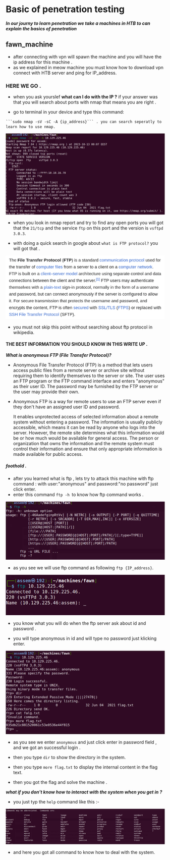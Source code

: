 # Basic of penetration testing 

***In our journy to learn penetration we take a machines in HTB to can explain the basics of penetration***

## fawn_machine
	
   - after connecting with vpn will spawn the machine and you will have the ip address for this machine .
   - as we explained in meow machine you must know how to download vpn connect with HTB server and ping for IP_address.

   ### HERE WE GO .

   - when you ask yourslef **what can I do with  the IP ?**  if your answer was that you will search about ports with nmap 
   that means you are right .

   - go to terminal in your device and type this command:

    ```sudo nmap -sV -sC -A {ip_address}``` . you can search seperatly to learn how to use nmap.

   ![can't display an image ](images/nmap.png)

   - when you look in nmap report and try to find any open ports you will got that the `21/tcp` and the service `ftp` on this port and 
        the version is `vsftpd 3.0.3`.
   
   - with doing a quick search in google about ```what is FTP protocol?``` you will got that .
  			
 ![can't display an image](images/ftp_search.png)
    
- you must not skip this point without searching about ftp protocol in wikipedia.

#### THE BEST INFORMATION YOU SHOULD KNOW IN THIS WRITE UP .

***What is anonymous FTP (File Transfer Protocol)?***

- Anonymous File Transfer Protocol (FTP) is a method that lets users access public files from a remote server or archive site without  
  requiring them to identify themselves to the server or site. The user uses an FTP program or the FTP command interface and enters "anonymous" as their user ID. The password may be furnished by the FTP server or the user may provide their own.

- Anonymous FTP is a way for remote users to use an FTP server even if they don't have an assigned user ID and password.

   It enables  unprotected access of selected information about a remote system without entering a password. The information is usually publicly accessible, which means it can be read by anyone who logs into the server. However, the remote site determines what this information would be or how much would be available for general access. The person or organization that owns the information and the remote system must control their information and ensure that only appropriate information is made available for public access.



##### foothold .

- after you learned what is ftp , lets try to attack this machine with ftp command : with user:"anonymous" and
       password:"no password" just click enter.
- enter this command ```ftp -h ```to know how ftp command works .

 ![can't display an image](images/ftp_help.png)


 - as you see we will use ftp command as following ```ftp {IP_address}```.

 ![can't display an image](images/ftp_ip.png)

 - you know what you will do when the ftp server ask about id and password .

 - you will type anonymous in id and will type no password just klicking enter.

 ![can't display image](images/flag.png)

 - as you see we enter `anonymous` and just click enter in password field , and we got an successful login .

 - then you type `dir` to show the directory in the system.

 - then you type `more flag.txt` to display the internal content in the flag text.

 - then you got the flag and solve the machine . 


***what if you don't know how to interact with the system when you get in ?***
- you just typ the `help` command like this :-

![can't display an image](images/help.png)

- and here you got all command to know how to deal with the system.
